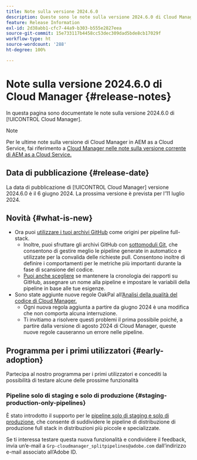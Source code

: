 ```yaml
---
title: Note sulla versione 2024.6.0
description: Queste sono le note sulla versione 2024.6.0 di Cloud Manager.
feature: Release Information
exl-id: 2d38abb1-cfc7-44a9-b303-b555e2827eea
source-git-commit: 15e733117b4458cc53dec309dad5bde8cb17029f
workflow-type: ht
source-wordcount: '288'
ht-degree: 100%

---
```



# Note sulla versione 2024.6.0 di Cloud Manager {#release-notes}

In questa pagina sono documentate le note sulla versione 2024.6.0 di [!UICONTROL Cloud Manager].

>[!NOTE]
>
>Per le ultime note sulla versione di Cloud Manager in AEM as a Cloud Service, fai riferimento a [Cloud Manager nelle note sulla versione corrente di AEM as a Cloud Service.](https://experienceleague.adobe.com/docs/experience-manager-cloud-service/content/implementing/using-cloud-manager/release-notes-cloud-manager/release-notes-cm-current.html?lang=it)

## Data di pubblicazione {#release-date}

La data di pubblicazione di [!UICONTROL Cloud Manager] versione 2024.6.0 è il 6 giugno 2024. La prossima versione è prevista per l’11 luglio 2024.

## Novità {#what-is-new}

* Ora puoi [utilizzare i tuoi archivi GitHub](/help/managing-code/private-repositories.md) come origini per pipeline full-stack.
   * Inoltre, puoi sfruttare gli archivi GitHub con [sottomoduli Git](/help/managing-code/git-submodules.md), che consentono di gestire meglio le pipeline generate in automatico e utilizzate per la convalida delle richieste pull. Consentono inoltre di definire i comportamenti per le metriche più importanti durante la fase di scansione del codice.
   * [Puoi anche scegliere](/help/managing-code/github-check-config.md) se mantenere la cronologia dei rapporti su GitHub, assegnare un nome alla pipeline e impostare le variabili della pipeline in base alle tue esigenze.
* Sono state aggiunte nuove regole OakPal all’[Analisi della qualità del codice di Cloud Manager.](/help/using/custom-code-quality-rules.md#oakpal-ui-content-package)
   * Ogni nuova regola aggiunta a partire da giugno 2024 è una modifica che non comporta alcuna interruzione.
   * Ti invitiamo a risolvere questi problemi il prima possibile poiché, a partire dalla versione di agosto 2024 di Cloud Manager, queste nuove regole causeranno un errore nelle pipeline.

## Programma per i primi utilizzatori {#early-adoption}

Partecipa al nostro programma per i primi utilizzatori e concediti la possibilità di testare alcune delle prossime funzionalità

### Pipeline solo di staging e solo di produzione {#staging-production-only-pipelines}

È stato introdotto il supporto per le [pipeline solo di staging e solo di produzione](/help/using/stage-prod-only.md), che consente di suddividere le pipeline di distribuzione di produzione full stack in distribuzioni più piccole e specializzate.

Se ti interessa testare questa nuova funzionalità e condividere il feedback, invia un’e-mail a `Grp-cloudmanager_splitpipelines@adobe.com` dall’indirizzo e-mail associato all’Adobe ID.
